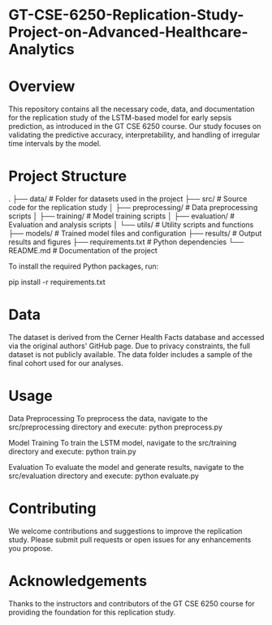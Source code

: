 # GT-CSE-6250-Replication-Study-Project-on-Advanced-Healthcare-Analytics

# Overview

This repository contains all the necessary code, data, and documentation for the replication study of the LSTM-based model for early sepsis prediction, as introduced in the GT CSE 6250 course. Our study focuses on validating the predictive accuracy, interpretability, and handling of irregular time intervals by the model.

# Project Structure
.
├── data/                   # Folder for datasets used in the project
├── src/                    # Source code for the replication study
│   ├── preprocessing/      # Data preprocessing scripts
│   ├── training/           # Model training scripts
│   ├── evaluation/         # Evaluation and analysis scripts
│   └── utils/              # Utility scripts and functions
├── models/                 # Trained model files and configuration
├── results/                # Output results and figures
├── requirements.txt        # Python dependencies
└── README.md               # Documentation of the project

To install the required Python packages, run:

pip install -r requirements.txt

# Data

The dataset is derived from the Cerner Health Facts database and accessed via the original authors' GitHub page. Due to privacy constraints, the full dataset is not publicly available. The data folder includes a sample of the final cohort used for our analyses.

# Usage

Data Preprocessing
To preprocess the data, navigate to the src/preprocessing directory and execute:
python preprocess.py

Model Training
To train the LSTM model, navigate to the src/training directory and execute:
python train.py

Evaluation
To evaluate the model and generate results, navigate to the src/evaluation directory and execute:
python evaluate.py

# Contributing

We welcome contributions and suggestions to improve the replication study. Please submit pull requests or open issues for any enhancements you propose.

# Acknowledgements
Thanks to the instructors and contributors of the GT CSE 6250 course for providing the foundation for this replication study.
